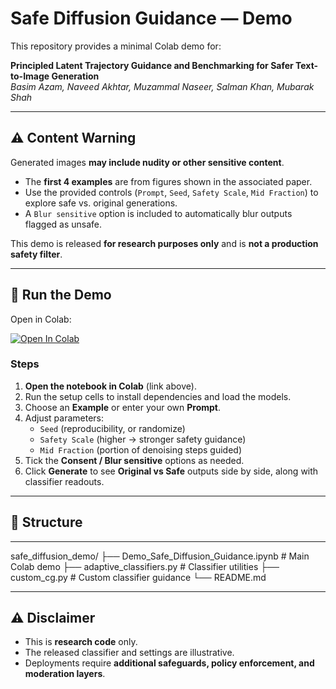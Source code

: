 # Safe Diffusion Guidance — Demo

This repository provides a minimal Colab demo for:

**Principled Latent Trajectory Guidance and Benchmarking for Safer Text-to-Image Generation**  
_Basim Azam, Naveed Akhtar, Muzammal Naseer, Salman Khan, Mubarak Shah_

---

## ⚠️ Content Warning
Generated images **may include nudity or other sensitive content**.

- The **first 4 examples** are from figures shown in the associated paper.  
- Use the provided controls (`Prompt`, `Seed`, `Safety Scale`, `Mid Fraction`) to explore safe vs. original generations.  
- A `Blur sensitive` option is included to automatically blur outputs flagged as unsafe.  

This demo is released **for research purposes only** and is **not a production safety filter**.

---

## 🚀 Run the Demo
Open in Colab:

[![Open In Colab](https://colab.research.google.com/assets/colab-badge.svg)](
https://colab.research.google.com/github/basim-azam/safe_diffusion_demo/blob/main/Demo_Safe_Diffusion_Guidance.ipynb)

### Steps
1. **Open the notebook in Colab** (link above).  
2. Run the setup cells to install dependencies and load the models.  
3. Choose an **Example** or enter your own **Prompt**.  
4. Adjust parameters:
   - `Seed` (reproducibility, or randomize)
   - `Safety Scale` (higher → stronger safety guidance)
   - `Mid Fraction` (portion of denoising steps guided)
5. Tick the **Consent / Blur sensitive** options as needed.  
6. Click **Generate** to see **Original vs Safe** outputs side by side, along with classifier readouts.  

---

## 📂 Structure

---
safe_diffusion_demo/
├── Demo_Safe_Diffusion_Guidance.ipynb # Main Colab demo
├── adaptive_classifiers.py # Classifier utilities
├── custom_cg.py # Custom classifier guidance
└── README.md

---

## ⚠️ Disclaimer
- This is **research code** only.  
- The released classifier and settings are illustrative.  
- Deployments require **additional safeguards, policy enforcement, and moderation layers**.
